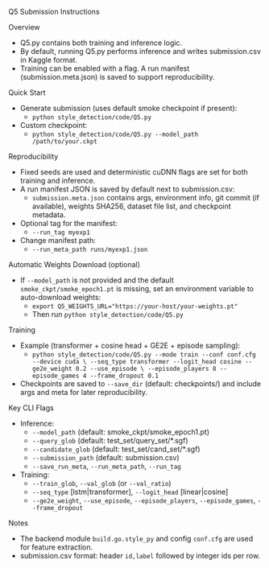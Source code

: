 Q5 Submission Instructions

Overview
- Q5.py contains both training and inference logic.
- By default, running Q5.py performs inference and writes submission.csv in Kaggle format.
- Training can be enabled with a flag. A run manifest (submission.meta.json) is saved to support reproducibility.

Quick Start
- Generate submission (uses default smoke checkpoint if present):
  - `python style_detection/code/Q5.py`
- Custom checkpoint:
  - `python style_detection/code/Q5.py --model_path /path/to/your.ckpt`

Reproducibility
- Fixed seeds are used and deterministic cuDNN flags are set for both training and inference.
- A run manifest JSON is saved by default next to submission.csv:
  - `submission.meta.json` contains args, environment info, git commit (if available), weights SHA256, dataset file list, and checkpoint metadata.
- Optional tag for the manifest:
  - `--run_tag myexp1`
- Change manifest path:
  - `--run_meta_path runs/myexp1.json`

Automatic Weights Download (optional)
- If `--model_path` is not provided and the default `smoke_ckpt/smoke_epoch1.pt` is missing, set an environment variable to auto-download weights:
  - `export Q5_WEIGHTS_URL="https://your-host/your-weights.pt"`
  - Then run `python style_detection/code/Q5.py`

Training
- Example (transformer + cosine head + GE2E + episode sampling):
  - `python style_detection/code/Q5.py --mode train --conf conf.cfg --device cuda \
     --seq_type transformer --logit_head cosine --ge2e_weight 0.2 --use_episode \
     --episode_players 8 --episode_games 4 --frame_dropout 0.1`
- Checkpoints are saved to `--save_dir` (default: checkpoints/) and include args and meta for later reproducibility.

Key CLI Flags
- Inference:
  - `--model_path` (default: smoke_ckpt/smoke_epoch1.pt)
  - `--query_glob` (default: test_set/query_set/*.sgf)
  - `--candidate_glob` (default: test_set/cand_set/*.sgf)
  - `--submission_path` (default: submission.csv)
  - `--save_run_meta`, `--run_meta_path`, `--run_tag`
- Training:
  - `--train_glob`, `--val_glob` (or `--val_ratio`)
  - `--seq_type` [lstm|transformer], `--logit_head` [linear|cosine]
  - `--ge2e_weight`, `--use_episode`, `--episode_players`, `--episode_games`, `--frame_dropout`

Notes
- The backend module `build.go.style_py` and config `conf.cfg` are used for feature extraction.
- submission.csv format: header `id,label` followed by integer ids per row.

